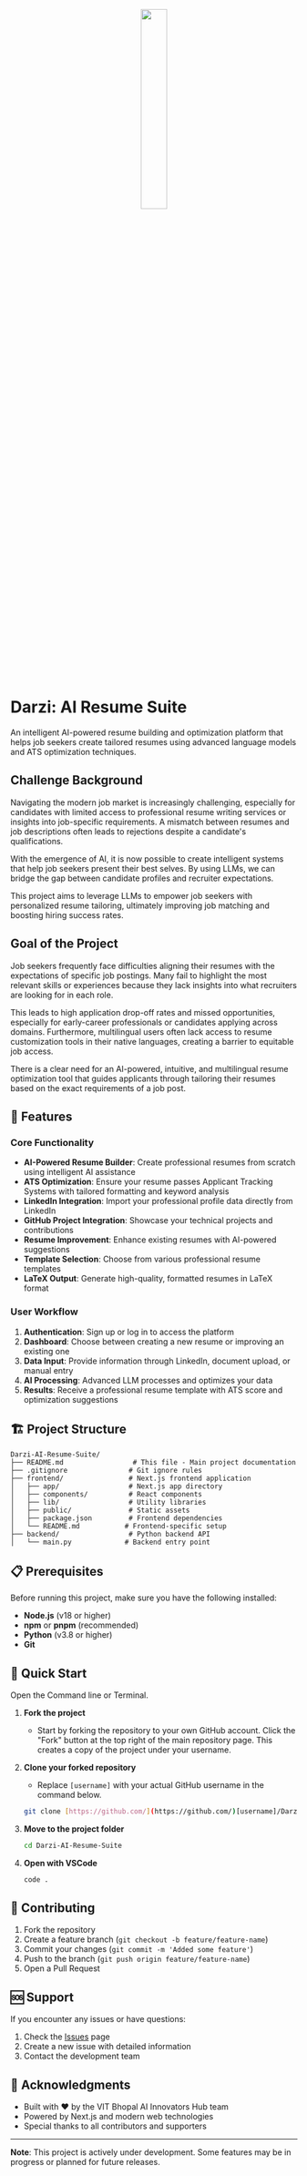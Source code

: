 <p align="center">
  <img width="30%" height="30%" src="https://github.com/user-attachments/assets/fcfbc33d-970e-42b0-befa-690e172235a8">
</p>

# Darzi: AI Resume Suite

An intelligent AI-powered resume building and optimization platform that helps job seekers create tailored resumes using advanced language models and ATS optimization techniques.

## Challenge Background
Navigating the modern job market is increasingly challenging, especially for candidates with limited access to professional resume writing services or insights into job-specific requirements. A mismatch between resumes and job descriptions often leads to rejections despite a candidate's qualifications.

With the emergence of AI, it is now possible to create intelligent systems that help job seekers present their best selves. By using LLMs, we can bridge the gap between candidate profiles and recruiter expectations.

This project aims to leverage LLMs to empower job seekers with personalized resume tailoring, ultimately improving job matching and boosting hiring success rates.

## Goal of the Project
Job seekers frequently face difficulties aligning their resumes with the expectations of specific job postings. Many fail to highlight the most relevant skills or experiences because they lack insights into what recruiters are looking for in each role.

This leads to high application drop-off rates and missed opportunities, especially for early-career professionals or candidates applying across domains. Furthermore, multilingual users often lack access to resume customization tools in their native languages, creating a barrier to equitable job access.

There is a clear need for an AI-powered, intuitive, and multilingual resume optimization tool that guides applicants through tailoring their resumes based on the exact requirements of a job post.

## 🚀 Features

### Core Functionality
- **AI-Powered Resume Builder**: Create professional resumes from scratch using intelligent AI assistance
- **ATS Optimization**: Ensure your resume passes Applicant Tracking Systems with tailored formatting and keyword analysis
- **LinkedIn Integration**: Import your professional profile data directly from LinkedIn
- **GitHub Project Integration**: Showcase your technical projects and contributions
- **Resume Improvement**: Enhance existing resumes with AI-powered suggestions
- **Template Selection**: Choose from various professional resume templates
- **LaTeX Output**: Generate high-quality, formatted resumes in LaTeX format

### User Workflow
1. **Authentication**: Sign up or log in to access the platform
2. **Dashboard**: Choose between creating a new resume or improving an existing one
3. **Data Input**: Provide information through LinkedIn, document upload, or manual entry
4. **AI Processing**: Advanced LLM processes and optimizes your data
5. **Results**: Receive a professional resume template with ATS score and optimization suggestions

## 🏗️ Project Structure

```
Darzi-AI-Resume-Suite/
├── README.md                 # This file - Main project documentation
├── .gitignore               # Git ignore rules
├── frontend/                # Next.js frontend application
│   ├── app/                 # Next.js app directory
│   ├── components/          # React components
│   ├── lib/                 # Utility libraries
│   ├── public/              # Static assets
│   ├── package.json         # Frontend dependencies
│   └── README.md           # Frontend-specific setup
├── backend/                 # Python backend API
│   └── main.py             # Backend entry point

```

## 📋 Prerequisites

Before running this project, make sure you have the following installed:

- **Node.js** (v18 or higher)
- **npm** or **pnpm** (recommended)
- **Python** (v3.8 or higher)
- **Git**

## 🚀 Quick Start


Open the Command line or Terminal.

1.  **Fork the project**
    -   Start by forking the repository to your own GitHub account. Click the "Fork" button at the top right of the main repository page. This creates a copy of the project under your username.

2.  **Clone your forked repository**
    -   Replace `[username]` with your actual GitHub username in the command below.
    ```bash
    git clone [https://github.com/](https://github.com/)[username]/Darzi-AI-Resume-Suite
    ```

3.  **Move to the project folder**
    ```bash
    cd Darzi-AI-Resume-Suite
    ```

4.  **Open with VSCode**
    ```bash
    code .
    ```

## 🤝 Contributing

1. Fork the repository
2. Create a feature branch (`git checkout -b feature/feature-name`)
3. Commit your changes (`git commit -m 'Added some feature'`)
4. Push to the branch (`git push origin feature/feature-name`)
5. Open a Pull Request

## 🆘 Support

If you encounter any issues or have questions:

1. Check the [Issues](https://github.com/VIT-Bhopal-AI-Innovators-Hub/Darzi-AI-Resume-Suite/issues) page
2. Create a new issue with detailed information
3. Contact the development team

## 🙏 Acknowledgments

- Built with ❤️ by the VIT Bhopal AI Innovators Hub team
- Powered by Next.js and modern web technologies
- Special thanks to all contributors and supporters

---

**Note**: This project is actively under development. Some features may be in progress or planned for future releases.
